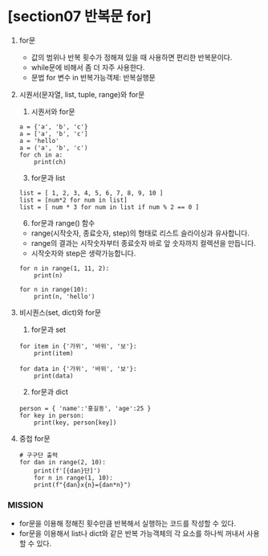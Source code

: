 # [section07 반복문 for]

01. for문
	- 값의 범위나 반복 횟수가 정해져 있을 때 사용하면 편리한 반복문이다.
	- while문에 비해서 좀 더 자주 사용한다.
	- 문법
	for 변수 in 반복가능객체:
	     반복실행문

02. 시퀀서(문자열, list, tuple, range)와 for문
	1. 시퀀서와 for문
	```
	a = {'a', 'b', 'c'}
	a = ['a', 'b', 'c']
	a = 'hello'
	a = ('a', 'b', 'c')
	for ch in a:
	    print(ch)	
	```
	3. for문과 list
	```
	list = [ 1, 2, 3, 4, 5, 6, 7, 8, 9, 10 ]
	list = [num*2 for num in list]
	list = [ num * 3 for num in list if num % 2 == 0 ]
	```
	6. for문과 range() 함수
	- range(시작숫자, 종료숫자, step)의 형태로 리스트 슬라이싱과 유사합니다.
	- range의 결과는 시작숫자부터 종료숫자 바로 앞 숫자까지 컬렉션을 만듭니다.
	- 시작숫자와 step은 생략가능합니다.
	```
	for n in range(1, 11, 2):
	    print(n)
	```
	```
	for n in range(10):
	    print(n, 'hello')
	```

03. 비시퀀스(set, dict)와 for문
	1. for문과 set
	```
	for item in {'가위', '바위', '보'}:
	    print(item)
	```
	```
	for data in {'가위', '바위', '보'}:
	    print(data)
	```
	2. for문과 dict
	```
	person = { 'name':'홍길동', 'age':25 }
	for key in person:
	    print(key, person[key])
	```
04. 중첩 for문
	```
	# 구구단 출력
	for dan in range(2, 10):
	    print(f'[{dan}단]')
	    for n in range(1, 10):
		print(f"{dan}x{n}={dan*n}")
	```

### MISSION ###
- for문을 이용해 정해진 횟수만큼 반복해서 실행하는 코드를 작성할 수 있다.
- for문을 이용해서 list나 dict와 같은 반복 가능객체의 각 요소를 하나씩 꺼내서 사용할 수 있다.
